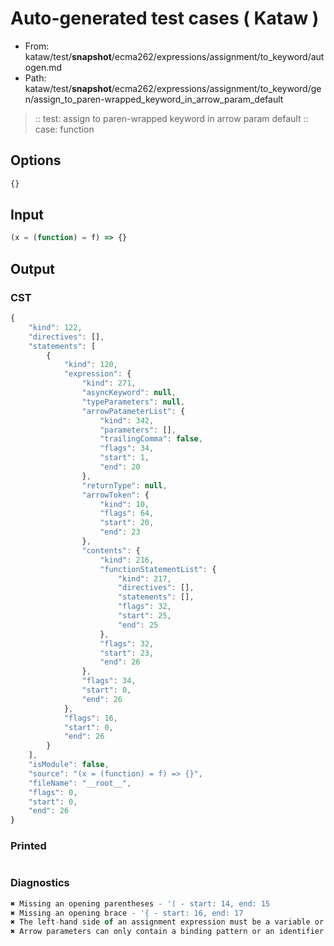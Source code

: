 # Auto-generated test cases ( Kataw )
- From: kataw/test/__snapshot__/ecma262/expressions/assignment/to_keyword/autogen.md
- Path: kataw/test/__snapshot__/ecma262/expressions/assignment/to_keyword/gen/assign_to_paren-wrapped_keyword_in_arrow_param_default
> :: test: assign to paren-wrapped keyword in arrow param default
> :: case: function
## Options

`````js
{}
`````
## Input

`````js
(x = (function) = f) => {}
`````
## Output

### CST

```javascript
{
    "kind": 122,
    "directives": [],
    "statements": [
        {
            "kind": 120,
            "expression": {
                "kind": 271,
                "asyncKeyword": null,
                "typeParameters": null,
                "arrowPatameterList": {
                    "kind": 342,
                    "parameters": [],
                    "trailingComma": false,
                    "flags": 34,
                    "start": 1,
                    "end": 20
                },
                "returnType": null,
                "arrowToken": {
                    "kind": 10,
                    "flags": 64,
                    "start": 20,
                    "end": 23
                },
                "contents": {
                    "kind": 216,
                    "functionStatementList": {
                        "kind": 217,
                        "directives": [],
                        "statements": [],
                        "flags": 32,
                        "start": 25,
                        "end": 25
                    },
                    "flags": 32,
                    "start": 23,
                    "end": 26
                },
                "flags": 34,
                "start": 0,
                "end": 26
            },
            "flags": 16,
            "start": 0,
            "end": 26
        }
    ],
    "isModule": false,
    "source": "(x = (function) = f) => {}",
    "fileName": "__root__",
    "flags": 0,
    "start": 0,
    "end": 26
}
```

### Printed

```javascript

```

### Diagnostics

```javascript
✖ Missing an opening parentheses - '( - start: 14, end: 15
✖ Missing an opening brace - '{ - start: 16, end: 17
✖ The left-hand side of an assignment expression must be a variable or a property access - start: 15, end: 17
✖ Arrow parameters can only contain a binding pattern or an identifier - start: 4, end: 23

```

